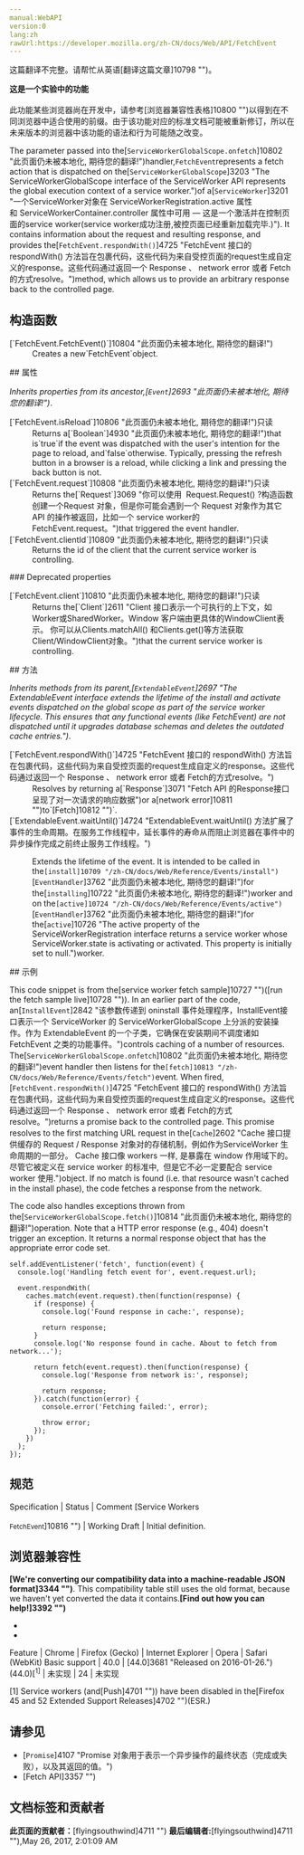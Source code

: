```yaml
---
manual:WebAPI
version:0
lang:zh
rawUrl:https://developer.mozilla.org/zh-CN/docs/Web/API/FetchEvent
---
```




这篇翻译不完整。请帮忙从英语[翻译这篇文章]10798 "")。






**这是一个实验中的功能**<br></br>此功能某些浏览器尚在开发中，请参考[浏览器兼容性表格]10800 "")以得到在不同浏览器中适合使用的前缀。由于该功能对应的标准文档可能被重新修订，所以在未来版本的浏览器中该功能的语法和行为可能随之改变。




The parameter passed into the[`ServiceWorkerGlobalScope.onfetch`]10802 "此页面仍未被本地化, 期待您的翻译!")handler,`FetchEvent`represents a fetch action that is dispatched on the[`ServiceWorkerGlobalScope`]3203 "The ServiceWorkerGlobalScope interface of the ServiceWorker API represents the global execution context of a service worker.")of a[`ServiceWorker`]3201 "一个ServiceWorker对象在 ServiceWorkerRegistration.active 属性和 ServiceWorkerContainer.controller 属性中可用 — 这是一个激活并在控制页面的service worker(service worker成功注册,被控页面已经重新加载完毕.)"). It contains information about the request and resulting response, and provides the[`FetchEvent.respondWith()`]4725 "FetchEvent 接口的 respondWith() 方法旨在包裹代码，这些代码为来自受控页面的request生成自定义的response。这些代码通过返回一个 Response 、 network error 或者 Fetch的方式resolve。")method, which allows us to provide an arbitrary response back to the controlled page.


## 构造函数<a name="构造函数"></a>
<dl><dt>[`FetchEvent.FetchEvent()`]10804 "此页面仍未被本地化, 期待您的翻译!")</dt><dd>Creates a new`FetchEvent`object.</dd></dl>
## 属性<a name="属性"></a>


<em>Inherits properties from its ancestor,[`Event`]2693 "此页面仍未被本地化, 期待您的翻译!")</em>.

<dl><dt>[`FetchEvent.isReload`]10806 "此页面仍未被本地化, 期待您的翻译!")只读</dt><dd>Returns a[`Boolean`]4930 "此页面仍未被本地化, 期待您的翻译!")that is`true`if the event was dispatched with the user&#39;s intention for the page to reload, and`false`otherwise. Typically, pressing the refresh button in a browser is a reload, while clicking a link and pressing the back button is not.</dd><dt>[`FetchEvent.request`]10808 "此页面仍未被本地化, 期待您的翻译!")只读</dt><dd>Returns the[`Request`]3069 "你可以使用  Request.Request() ?构造函数创建一个Request 对象，但是你可能会遇到一个 Request 对象作为其它 API 的操作被返回，比如一个 service worker的FetchEvent.request。")that triggered the event handler.</dd><dt>[`FetchEvent.clientId`]10809 "此页面仍未被本地化, 期待您的翻译!")只读</dt><dd>Returns the id of the client that the current service worker is controlling.</dd></dl>
### Deprecated properties<a name="Deprecated_properties"></a>
<dl><dt>[`FetchEvent.client`]10810 "此页面仍未被本地化, 期待您的翻译!")只读</dt><dd>Returns the[`Client`]2611 "Client 接口表示一个可执行的上下文，如Worker或SharedWorker。Window 客户端由更具体的WindowClient表示。 你可以从Clients.matchAll() 和Clients.get()等方法获取Client/WindowClient对象。")that the current service worker is controlling.</dd></dl>
## 方法<a name="方法"></a>


<em>Inherits methods from its parent,</em><em>[`ExtendableEvent`]2697 "The ExtendableEvent interface extends the lifetime of the install and activate events dispatched on the global scope as part of the service worker lifecycle. This ensures that any functional events (like FetchEvent) are not dispatched until it upgrades database schemas and deletes the outdated cache entries.")</em>.

<dl><dt>[`FetchEvent.respondWith()`]4725 "FetchEvent 接口的 respondWith() 方法旨在包裹代码，这些代码为来自受控页面的request生成自定义的response。这些代码通过返回一个 Response 、 network error 或者 Fetch的方式resolve。")</dt><dd>Resolves by returning a[`Response`]3071 "Fetch API 的Response接口呈现了对一次请求的响应数据")or a[network error]10811 "")to`[Fetch]10812 "")`.</dd><dt>[`ExtendableEvent.waitUntil()`]4724 "ExtendableEvent.waitUntil() 方法扩展了事件的生命周期。在服务工作线程中，延长事件的寿命从而阻止浏览器在事件中的异步操作完成之前终止服务工作线程。")</dt><dd>

Extends the lifetime of the event. It is intended to be called in the`[install]10709 "/zh-CN/docs/Web/Reference/Events/install")`[`EventHandler`]3762 "此页面仍未被本地化, 期待您的翻译!")for the[`installing`]10722 "此页面仍未被本地化, 期待您的翻译!")worker and on the`[active]10724 "/zh-CN/docs/Web/Reference/Events/active")`[`EventHandler`]3762 "此页面仍未被本地化, 期待您的翻译!")for the[`active`]10726 "The active property of the ServiceWorkerRegistration interface returns a service worker whose ServiceWorker.state is activating or activated. This property is initially set to null.")worker.

</dd></dl>
## 示例<a name="示例"></a>


This code snippet is from the[service worker fetch sample]10727 "")([run the fetch sample live]10728 "")). In an earlier part of the code, an[`InstallEvent`]2842 "该参数传递到 oninstall 事件处理程序，InstallEvent接口表示一个 ServiceWorker 的 ServiceWorkerGlobalScope 上分派的安装操作。作为 ExtendableEvent 的一个子类，它确保在安装期间不调度诸如 FetchEvent 之类的功能事件。")controls caching of a number of resources. The[`ServiceWorkerGlobalScope.onfetch`]10802 "此页面仍未被本地化, 期待您的翻译!")event handler then listens for the`[fetch]10813 "/zh-CN/docs/Web/Reference/Events/fetch")`event. When fired,[`FetchEvent.respondWith()`]4725 "FetchEvent 接口的 respondWith() 方法旨在包裹代码，这些代码为来自受控页面的request生成自定义的response。这些代码通过返回一个 Response 、 network error 或者 Fetch的方式resolve。")returns a promise back to the controlled page. This promise resolves to the first matching URL request in the[`Cache`]2602 "Cache 接口提供缓存的 Request / Response 对象对的存储机制，例如作为ServiceWorker 生命周期的一部分。 Cache 接口像 workers 一样, 是暴露在 window 作用域下的。尽管它被定义在 service worker 的标准中,  但是它不必一定要配合 service worker 使用.")object. If no match is found (i.e. that resource wasn&#39;t cached in the install phase), the code fetches a response from the network.



The code also handles exceptions thrown from the[`ServiceWorkerGlobalScope.fetch()`]10814 "此页面仍未被本地化, 期待您的翻译!")operation. Note that a HTTP error response (e.g., 404) doesn&#39;t trigger an exception. It returns a normal response object that has the appropriate error code set.


```
self.addEventListener('fetch', function(event) {
  console.log('Handling fetch event for', event.request.url);

  event.respondWith(
    caches.match(event.request).then(function(response) {
      if (response) {
        console.log('Found response in cache:', response);

        return response;
      }
      console.log('No response found in cache. About to fetch from network...');

      return fetch(event.request).then(function(response) {
        console.log('Response from network is:', response);

        return response;
      }).catch(function(error) {
        console.error('Fetching failed:', error);

        throw error;
      });
    })
  );
});
```

## 规范<a name="规范"></a>
Specification | Status | Comment 
[Service Workers<br></br><small>FetchEvent</small>]10816 "") | Working Draft | Initial definition. 


## 浏览器兼容性<a name="浏览器兼容性"></a>


**[We&#39;re converting our compatibility data into a machine-readable JSON format]3344 "")**. This compatibility table still uses the old format, because we haven&#39;t yet converted the data it contains.**[Find out how you can help!]3392 "")**


* 
* 
Feature | Chrome | Firefox (Gecko) | Internet Explorer | Opera | Safari (WebKit) 
Basic support | 40.0 | [44.0]3681 "Released on 2016-01-26.")(44.0)[<sup>1]</sup> | 未实现 | 24 | 未实现 






[1] Service workers (and[Push]4701 "")) have been disabled in the[Firefox 45 and 52 Extended Support Releases]4702 "")(ESR.)


## 请参见<a name="请参见"></a>

* [`Promise`]4107 "Promise 对象用于表示一个异步操作的最终状态（完成或失败），以及其返回的值。")
* [Fetch API]3357 "")



## 文档标签和贡献者
**此页面的贡献者：**[flyingsouthwind]4711 "")
**最后编辑者:**[flyingsouthwind]4711 ""),<time>May 26, 2017, 2:01:09 AM</time>


